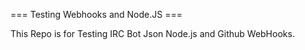 === Testing Webhooks and Node.JS ===

This Repo is for Testing IRC Bot Json Node.js and Github WebHooks.